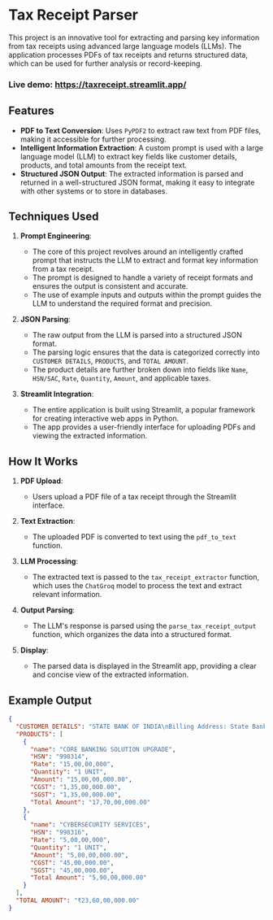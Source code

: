 # Tax Receipt Parser

This project is an innovative tool for extracting and parsing key information from tax receipts using advanced large language models (LLMs). The application processes PDFs of tax receipts and returns structured data, which can be used for further analysis or record-keeping.

### Live demo: https://taxreceipt.streamlit.app/

## Features

- **PDF to Text Conversion**: Uses `PyPDF2` to extract raw text from PDF files, making it accessible for further processing.
- **Intelligent Information Extraction**: A custom prompt is used with a large language model (LLM) to extract key fields like customer details, products, and total amounts from the receipt text.
- **Structured JSON Output**: The extracted information is parsed and returned in a well-structured JSON format, making it easy to integrate with other systems or to store in databases.

## Techniques Used

1. **Prompt Engineering**:
   - The core of this project revolves around an intelligently crafted prompt that instructs the LLM to extract and format key information from a tax receipt.
   - The prompt is designed to handle a variety of receipt formats and ensures the output is consistent and accurate.
   - The use of example inputs and outputs within the prompt guides the LLM to understand the required format and precision.

2. **JSON Parsing**:
   - The raw output from the LLM is parsed into a structured JSON format.
   - The parsing logic ensures that the data is categorized correctly into `CUSTOMER DETAILS`, `PRODUCTS`, and `TOTAL AMOUNT`.
   - The product details are further broken down into fields like `Name`, `HSN/SAC`, `Rate`, `Quantity`, `Amount`, and applicable taxes.

3. **Streamlit Integration**:
   - The entire application is built using Streamlit, a popular framework for creating interactive web apps in Python.
   - The app provides a user-friendly interface for uploading PDFs and viewing the extracted information.

## How It Works

1. **PDF Upload**: 
   - Users upload a PDF file of a tax receipt through the Streamlit interface.

2. **Text Extraction**:
   - The uploaded PDF is converted to text using the `pdf_to_text` function.

3. **LLM Processing**:
   - The extracted text is passed to the `tax_receipt_extractor` function, which uses the `ChatGroq` model to process the text and extract relevant information.

4. **Output Parsing**:
   - The LLM's response is parsed using the `parse_tax_receipt_output` function, which organizes the data into a structured format.

5. **Display**:
   - The parsed data is displayed in the Streamlit app, providing a clear and concise view of the extracted information.

## Example Output

```json
{
  "CUSTOMER DETAILS": "STATE BANK OF INDIA\nBilling Address: State Bank Bhavan, Madame Cama Road, Mumbai, MAHARASHTRA, 400021\nPh: 022-22740000\ncustomer.care@sbi.co.in\nShipping Address: IT Department, SBI Global IT Centre, CBD Belapur, Navi Mumbai, MAHARASHTRA, 400614",
  "PRODUCTS": [
    {
      "name": "CORE BANKING SOLUTION UPGRADE",
      "HSN": "998314",
      "Rate": "15,00,00,000",
      "Quantity": "1 UNIT",
      "Amount": "15,00,00,000.00",
      "CGST": "1,35,00,000.00",
      "SGST": "1,35,00,000.00",
      "Total Amount": "17,70,00,000.00"
    },
    {
      "name": "CYBERSECURITY SERVICES",
      "HSN": "998316",
      "Rate": "5,00,00,000",
      "Quantity": "1 UNIT",
      "Amount": "5,00,00,000.00",
      "CGST": "45,00,000.00",
      "SGST": "45,00,000.00",
      "Total Amount": "5,90,00,000.00"
    }
  ],
  "TOTAL AMOUNT": "₹23,60,00,000.00"
}
